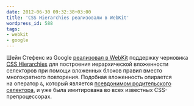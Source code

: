 ```yaml
---
date: 2012-06-30 09:32:38+03:00
title: 'CSS Hierarchies реализовали в WebKit'
wordpress_id: 588
tags:
- webkit
- google
---
```


Шейн Стефенс из Google [реализовал в WebKit][1] поддержку черновика [CSS Hierarchies][2] для построения иерархической вложенности селекторов при помощи вложенных блоков правил вместо многократного повторения. Подобная вложенность опирается на оператор `&`, который является [псевдонимом родительского селектора][3], и уже была имитирована во всех известных CSS-препроцессорах.

[1]: http://lists.webkit.org/pipermail/webkit-dev/2012-June/021315.html
[2]: http://dev.w3.org/csswg/css3-hierarchies/
[3]: http://dev.w3.org/csswg/css3-hierarchies/#motivation
